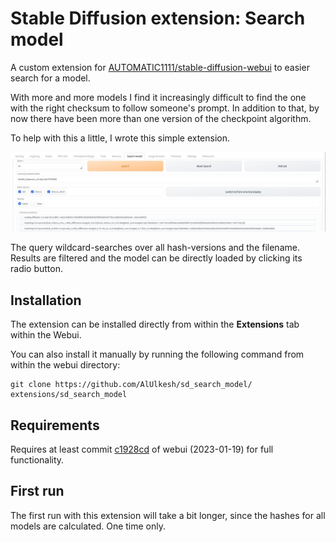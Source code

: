 # Stable Diffusion extension: Search model

A custom extension for [AUTOMATIC1111/stable-diffusion-webui](https://github.com/AUTOMATIC1111/stable-diffusion-webui) to easier search for a model.

With more and more models I find it increasingly difficult to find the one with the right checksum to follow someone's prompt. In addition to that, by now there have been more than one version of the checkpoint algorithm.

To help with this a little, I wrote this simple extension.

<img src="images/extension.jpg"/>

The query wildcard-searches over all hash-versions and the filename. Results are filtered and the model can be directly loaded by clicking its radio button.

## Installation

The extension can be installed directly from within the **Extensions** tab within the Webui.

You can also install it manually by running the following command from within the webui directory:

	git clone https://github.com/AlUlkesh/sd_search_model/ extensions/sd_search_model

## Requirements
Requires at least commit [c1928cd](https://github.com/AUTOMATIC1111/stable-diffusion-webui/commit/c1928cdd6194928af0f53f70c51d59479b7025e2) of webui (2023-01-19) for full functionality.

## First run
The first run with this extension will take a bit longer, since the hashes for all models are calculated. One time only.

